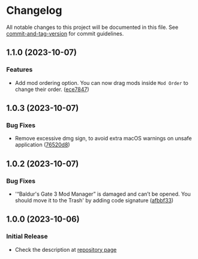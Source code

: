 # Changelog

All notable changes to this project will be documented in this file. See [commit-and-tag-version](https://github.com/absolute-version/commit-and-tag-version) for commit guidelines.

## 1.1.0 (2023-10-07)


### Features

* Add mod ordering option. You can now drag mods inside `Mod Order` to change their order. ([ece7847](https://github.com/mkinfrared/baldurs-gate3-mod-manager/commit/ece78470693fb33453077f9b689f8ddb10e6dd4f))

## 1.0.3 (2023-10-07)

### Bug Fixes

- Remove excessive dmg sign, to avoid extra macOS warnings on unsafe application ([76520d8](https://github.com/mkinfrared/baldurs-gate3-mod-manager/commit/76520d8bbfdae1e87e3a18bccbfb2d1dd7adc443))

## 1.0.2 (2023-10-07)

### Bug Fixes

- '“Baldur's Gate 3 Mod Manager” is damaged and can’t be opened. You should move it to the Trash' by adding code signature ([afbbf33](https://github.com/mkinfrared/baldurs-gate3-mod-manager/commit/afbbf3374bebff05cd6d293a5cbfed2165717673))

## 1.0.0 (2023-10-06)

### Initial Release

- Check the description at [repository page](https://github.com/mkinfrared/baldurs-gate3-mod-manager)
